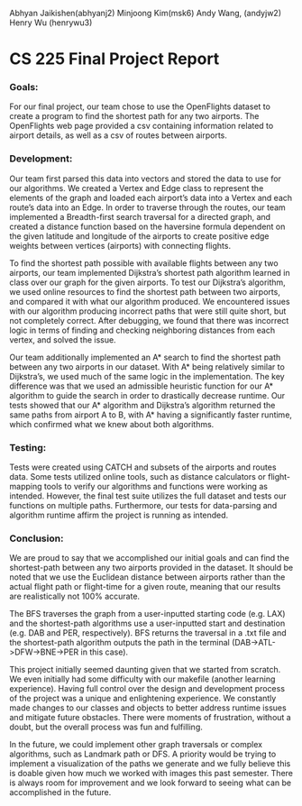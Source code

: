 Abhyan Jaikishen(abhyanj2)
Minjoong Kim(msk6)
Andy Wang, (andyjw2)
Henry Wu (henrywu3)

# CS 225 Final Project Report
### Goals:
	
For our final project, our team chose to use the OpenFlights dataset to create a program to find the shortest path for any two airports. The OpenFlights web page provided a csv containing information related to airport details, as well as a csv of routes between airports. 

### Development:

Our team first parsed this data into vectors and stored the data to use for our algorithms. We created a Vertex and Edge class to represent the elements of the graph and loaded each airport’s data into a Vertex and each route’s data into an Edge.
In order to traverse through the routes, our team implemented a Breadth-first search traversal for a directed graph, and created a distance function based on the haversine formula dependent on the given latitude and longitude of the airports to create positive edge weights between vertices (airports) with connecting flights.   

To find the shortest path possible with available flights between any two airports, our team implemented Dijkstra’s shortest path algorithm learned in class over our graph for the given airports. To test our Dijkstra’s algorithm, we used online resources to find the shortest path between two airports, and compared it with what our algorithm produced. We encountered issues with our algorithm producing incorrect paths that were still quite short, but not completely correct. After debugging, we found that there was incorrect logic in terms of finding and checking neighboring distances from each vertex, and solved the issue.  

Our team additionally implemented an A* search to find the shortest path between any two airports in our dataset. With A* being relatively similar to Dijkstra’s, we used much of the same logic in the implementation. The key difference was that we used an admissible heuristic function for our A* algorithm to guide the search in order to drastically decrease runtime. Our tests showed that our A* algorithm and Dijkstra’s algorithm returned the same paths from airport A to B, with A* having a significantly faster runtime, which confirmed what we knew about both algorithms. 

### Testing:

Tests were created using CATCH and subsets of the airports and routes data. Some tests utilized online tools, such as distance calculators or flight-mapping tools to verify our algorithms and functions were working as intended. However, the final test suite utilizes the full dataset and tests our functions on multiple paths. Furthermore, our tests for data-parsing and algorithm runtime affirm the project is running as intended. 

### Conclusion: 

We are proud to say that we accomplished our initial goals and can find the shortest-path between any two airports provided in the dataset. It should be noted that we use the Euclidean distance between airports rather than the actual flight path or flight-time for a given route, meaning that our results are realistically not 100% accurate. 

The BFS traverses the graph from a user-inputted starting code (e.g. LAX) and the shortest-path algorithms use a user-inputted start and destination (e.g. DAB and PER, respectively). BFS returns the traversal in a .txt file and the shortest-path algorithm outputs the path in the terminal (DAB->ATL->DFW->BNE->PER in this case). 

This project initially seemed daunting given that we started from scratch. We even initially had some difficulty with our makefile (another learning experience). Having full control over the design and development process of the project was a unique and enlightening experience. We constantly made changes to our classes and objects to better address runtime issues and mitigate future obstacles. There were moments of frustration, without a doubt, but the overall process was fun and fulfilling.

In the future, we could implement other graph traversals or complex algorithms, such as Landmark path or DFS. A priority would be trying to implement a visualization of the paths we generate and we fully believe this is doable given how much we worked with images this past semester. There is always room for improvement and we look forward to seeing what can be accomplished in the future. 

